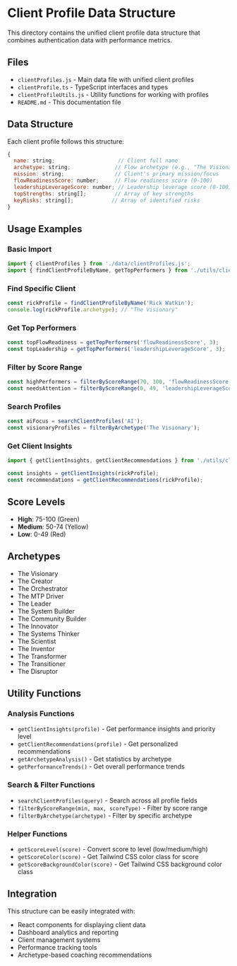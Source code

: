 # Client Profile Data Structure

This directory contains the unified client profile data structure that combines authentication data with performance metrics.

## Files

- `clientProfiles.js` - Main data file with unified client profiles
- `clientProfile.ts` - TypeScript interfaces and types
- `clientProfileUtils.js` - Utility functions for working with profiles
- `README.md` - This documentation file

## Data Structure

Each client profile follows this structure:

```javascript
{
  name: string;                    // Client full name
  archetype: string;              // Flow archetype (e.g., "The Visionary")
  mission: string;                // Client's primary mission/focus
  flowReadinessScore: number;     // Flow readiness score (0-100)
  leadershipLeverageScore: number; // Leadership leverage score (0-100)
  topStrengths: string[];         // Array of key strengths
  keyRisks: string[];            // Array of identified risks
}
```

## Usage Examples

### Basic Import
```javascript
import { clientProfiles } from './data/clientProfiles.js';
import { findClientProfileByName, getTopPerformers } from './utils/clientProfileUtils.js';
```

### Find Specific Client
```javascript
const rickProfile = findClientProfileByName('Rick Watkin');
console.log(rickProfile.archetype); // "The Visionary"
```

### Get Top Performers
```javascript
const topFlowReadiness = getTopPerformers('flowReadinessScore', 3);
const topLeadership = getTopPerformers('leadershipLeverageScore', 3);
```

### Filter by Score Range
```javascript
const highPerformers = filterByScoreRange(70, 100, 'flowReadinessScore');
const needsAttention = filterByScoreRange(0, 49, 'leadershipLeverageScore');
```

### Search Profiles
```javascript
const aiFocus = searchClientProfiles('AI');
const visionaryProfiles = filterByArchetype('The Visionary');
```

### Get Client Insights
```javascript
import { getClientInsights, getClientRecommendations } from './utils/clientProfileUtils.js';

const insights = getClientInsights(rickProfile);
const recommendations = getClientRecommendations(rickProfile);
```

## Score Levels

- **High**: 75-100 (Green)
- **Medium**: 50-74 (Yellow)  
- **Low**: 0-49 (Red)

## Archetypes

- The Visionary
- The Creator
- The Orchestrator
- The MTP Driver
- The Leader
- The System Builder
- The Community Builder
- The Innovator
- The Systems Thinker
- The Scientist
- The Inventor
- The Transformer
- The Transitioner
- The Disruptor

## Utility Functions

### Analysis Functions
- `getClientInsights(profile)` - Get performance insights and priority level
- `getClientRecommendations(profile)` - Get personalized recommendations
- `getArchetypeAnalysis()` - Get statistics by archetype
- `getPerformanceTrends()` - Get overall performance trends

### Search & Filter Functions
- `searchClientProfiles(query)` - Search across all profile fields
- `filterByScoreRange(min, max, scoreType)` - Filter by score range
- `filterByArchetype(archetype)` - Filter by specific archetype

### Helper Functions
- `getScoreLevel(score)` - Convert score to level (low/medium/high)
- `getScoreColor(score)` - Get Tailwind CSS color class for score
- `getScoreBackgroundColor(score)` - Get Tailwind CSS background color class

## Integration

This structure can be easily integrated with:
- React components for displaying client data
- Dashboard analytics and reporting
- Client management systems
- Performance tracking tools
- Archetype-based coaching recommendations
